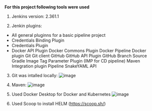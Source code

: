**For this project following tools were used**
1) Jenkins version: 2.361.1

2) Jenkin plugins: 
* All general pluginns for a basic pipeline project
* Credentials Binding Plugin
* Credentials Plugin
* Docker API Plugin
Docker Commons Plugin
Docker Pipeline
Docker plugin
Git
Git client
GitHub
GitHub API Plugin
GitHub Branch Source
Gradle
Image Tag Parameter Plugin (IMP for CD pipeline)
Maven Integration plugin
Pipeline
SnakeYAML API


3) Git was intalled locally:
![image](https://user-images.githubusercontent.com/82196453/215253276-4896ccd0-d144-46ce-b36b-03c2372ff525.png)


4) Maven:
![image](https://user-images.githubusercontent.com/82196453/215253260-d3aa374e-2961-4fe3-b822-173b63441e08.png)


5) Used Docker Desktop for Docker and Kubernetes
![image](https://user-images.githubusercontent.com/82196453/215253213-e38ee18f-c07f-482d-b4c3-42ab9b87a8ea.png)


6) Used Scoop to install HELM
(https://scoop.sh/) 

